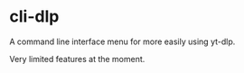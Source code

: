 # cli-dlp
A command line interface menu for more easily using yt-dlp.

Very limited features at the moment.

